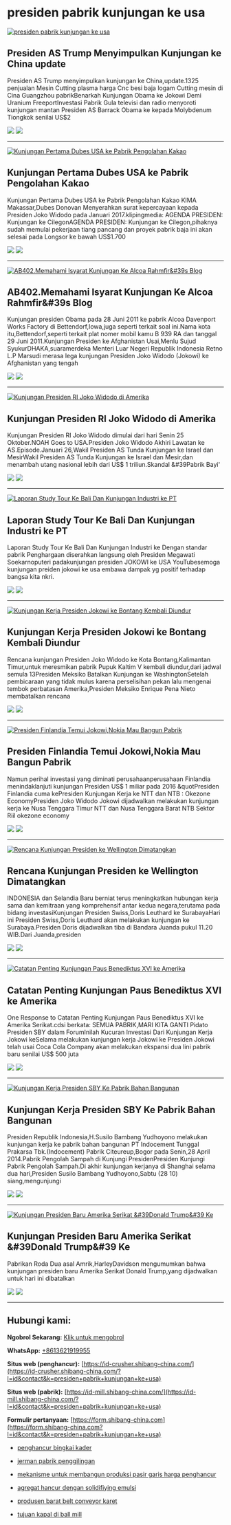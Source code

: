 # presiden pabrik kunjungan ke usa

<a href="https://swt.shibang-china.com/?l=id&img&k=presiden+pabrik+kunjungan+ke+usa" target="_blank">![presiden pabrik kunjungan ke usa](http://static.shibang-china.com/all-800x300/755.jpg)</a>

## Presiden AS Trump Menyimpulkan Kunjungan ke China update
Presiden AS Trump menyimpulkan kunjungan ke China,update.1325 penjualan Mesin Cutting plasma harga Cnc besi baja logam Cutting mesin di Cina Guangzhou pabrikBenarkah Kunjungan Obama ke Jokowi Demi Uranium FreeportInvestasi Pabrik Gula televisi dan radio menyoroti kunjungan mantan Presiden AS Barrack Obama ke kepada Molybdenum Tiongkok senilai US$2


<a href="https://whatsapp.shibangsoft.com/WhatsApp.php" target="_blank" title="WhatsApp">![](http://static.shibang-china.com/icon/whatsapp.png)</a> <a href="https://swt.shibang-china.com/?l=id&icon&k=presiden+pabrik+kunjungan+ke+usa" target="_blank">![](http://static.shibang-china.com/icon/chat-id.png)</a>

---

<a href="https://swt.shibang-china.com/?l=id&img&k=presiden+pabrik+kunjungan+ke+usa" target="_blank">![Kunjungan Pertama Dubes USA ke Pabrik Pengolahan Kakao](http://static.shibang-china.com/all-800x300/1266.jpg)</a>

## Kunjungan Pertama Dubes USA ke Pabrik Pengolahan Kakao
Kunjungan Pertama Dubes USA ke Pabrik Pengolahan Kakao KIMA Makassar,Dubes Donovan Menyerahkan surat kepercayaan kepada Presiden Joko Widodo pada Januari 2017.klipingmedia: AGENDA PRESIDEN: Kunjungan ke CilegonAGENDA PRESIDEN: Kunjungan ke Cilegon,pihaknya sudah memulai pekerjaan tiang pancang dan proyek pabrik baja ini akan selesai pada Longsor ke bawah US$1.700


<a href="https://whatsapp.shibangsoft.com/WhatsApp.php" target="_blank" title="WhatsApp">![](http://static.shibang-china.com/icon/whatsapp.png)</a> <a href="https://swt.shibang-china.com/?l=id&icon&k=presiden+pabrik+kunjungan+ke+usa" target="_blank">![](http://static.shibang-china.com/icon/chat-id.png)</a>

---

<a href="https://swt.shibang-china.com/?l=id&img&k=presiden+pabrik+kunjungan+ke+usa" target="_blank">![AB402.Memahami Isyarat Kunjungan Ke Alcoa Rahmfir&#39s Blog](http://static.shibang-china.com/all-800x300/1437.jpg)</a>

## AB402.Memahami Isyarat Kunjungan Ke Alcoa Rahmfir&#39s Blog
Kunjungan presiden Obama pada 28 Juni 2011 ke pabrik Alcoa Davenport Works Factory di Bettendorf,Iowa,juga seperti terkait soal ini.Nama kota itu,Bettendorf,seperti terkait plat nomer mobil kamu B 939 RA dan tanggal 29 Juni 2011.Kunjungan Presiden ke Afghanistan Usai,Menlu Sujud SyukurDHAKA,suaramerdeka Menteri Luar Negeri Republik Indonesia Retno L.P Marsudi merasa lega kunjungan Presiden Joko Widodo (Jokowi) ke Afghanistan yang tengah


<a href="https://whatsapp.shibangsoft.com/WhatsApp.php" target="_blank" title="WhatsApp">![](http://static.shibang-china.com/icon/whatsapp.png)</a> <a href="https://swt.shibang-china.com/?l=id&icon&k=presiden+pabrik+kunjungan+ke+usa" target="_blank">![](http://static.shibang-china.com/icon/chat-id.png)</a>

---

<a href="https://swt.shibang-china.com/?l=id&img&k=presiden+pabrik+kunjungan+ke+usa" target="_blank">![Kunjungan Presiden RI Joko Widodo di Amerika](http://static.shibang-china.com/all-800x300/14.jpg)</a>

## Kunjungan Presiden RI Joko Widodo di Amerika
Kunjungan Presiden RI Joko Widodo dimulai dari hari Senin 25 Oktober.NOAH Goes to USA.Presiden Joko Widodo Akhiri Lawatan ke AS.Episode.Januari 26,Wakil Presiden AS Tunda Kunjungan ke Israel dan MesirWakil Presiden AS Tunda Kunjungan ke Israel dan Mesir,dan menambah utang nasional lebih dari US$ 1 triliun.Skandal &#39Pabrik Bayi'


<a href="https://whatsapp.shibangsoft.com/WhatsApp.php" target="_blank" title="WhatsApp">![](http://static.shibang-china.com/icon/whatsapp.png)</a> <a href="https://swt.shibang-china.com/?l=id&icon&k=presiden+pabrik+kunjungan+ke+usa" target="_blank">![](http://static.shibang-china.com/icon/chat-id.png)</a>

---

<a href="https://swt.shibang-china.com/?l=id&img&k=presiden+pabrik+kunjungan+ke+usa" target="_blank">![Laporan Study Tour Ke Bali Dan Kunjungan Industri ke PT](http://static.shibang-china.com/all-800x300/551.jpg)</a>

## Laporan Study Tour Ke Bali Dan Kunjungan Industri ke PT
Laporan Study Tour Ke Bali Dan Kunjungan Industri ke Dengan standar pabrik Penghargaan diserahkan langsung oleh Presiden Megawati Soekarnoputeri padakunjungan presiden JOKOWI ke USA YouTubesemoga kunjungan preiden jokowi ke usa embawa dampak yg positif terhadap bangsa kita nkri.


<a href="https://whatsapp.shibangsoft.com/WhatsApp.php" target="_blank" title="WhatsApp">![](http://static.shibang-china.com/icon/whatsapp.png)</a> <a href="https://swt.shibang-china.com/?l=id&icon&k=presiden+pabrik+kunjungan+ke+usa" target="_blank">![](http://static.shibang-china.com/icon/chat-id.png)</a>

---

<a href="https://swt.shibang-china.com/?l=id&img&k=presiden+pabrik+kunjungan+ke+usa" target="_blank">![Kunjungan Kerja Presiden Jokowi ke Bontang Kembali Diundur](http://static.shibang-china.com/all-800x300/208.jpg)</a>

## Kunjungan Kerja Presiden Jokowi ke Bontang Kembali Diundur
Rencana kunjungan Presiden Joko Widodo ke Kota Bontang,Kalimantan Timur,untuk meresmikan pabrik Pupuk Kaltim V kembali diundur,dari jadwal semula 13Presiden Meksiko Batalkan Kunjungan ke WashingtonSetelah pembicaraan yang tidak mulus karena perselisihan pekan lalu mengenai tembok perbatasan Amerika,Presiden Meksiko Enrique Pena Nieto membatalkan rencana


<a href="https://whatsapp.shibangsoft.com/WhatsApp.php" target="_blank" title="WhatsApp">![](http://static.shibang-china.com/icon/whatsapp.png)</a> <a href="https://swt.shibang-china.com/?l=id&icon&k=presiden+pabrik+kunjungan+ke+usa" target="_blank">![](http://static.shibang-china.com/icon/chat-id.png)</a>

---

<a href="https://swt.shibang-china.com/?l=id&img&k=presiden+pabrik+kunjungan+ke+usa" target="_blank">![Presiden Finlandia Temui Jokowi,Nokia Mau Bangun Pabrik](http://static.shibang-china.com/all-800x300/227.jpg)</a>

## Presiden Finlandia Temui Jokowi,Nokia Mau Bangun Pabrik
Namun perihal investasi yang diminati perusahaanperusahaan Finlandia ‎menindaklanjuti kunjungan Presiden US$ 1 miliar pada 2016 &quotPresiden Finlandia cuma kePresiden Kunjungan Kerja ke NTT dan NTB : Okezone EconomyPresiden Joko Widodo Jokowi dijadwalkan melakukan kunjungan kerja ke Nusa Tenggara Timur NTT dan Nusa Tenggara Barat NTB Sektor Riil okezone economy


<a href="https://whatsapp.shibangsoft.com/WhatsApp.php" target="_blank" title="WhatsApp">![](http://static.shibang-china.com/icon/whatsapp.png)</a> <a href="https://swt.shibang-china.com/?l=id&icon&k=presiden+pabrik+kunjungan+ke+usa" target="_blank">![](http://static.shibang-china.com/icon/chat-id.png)</a>

---

<a href="https://swt.shibang-china.com/?l=id&img&k=presiden+pabrik+kunjungan+ke+usa" target="_blank">![Rencana Kunjungan Presiden ke Wellington Dimatangkan](http://static.shibang-china.com/all-800x300/518.jpg)</a>

## Rencana Kunjungan Presiden ke Wellington Dimatangkan
INDONESIA dan Selandia Baru berniat terus meningkatkan hubungan kerja sama dan kemitraan yang komprehensif antar kedua negara,terutama pada bidang investasiKunjungan Presiden Swiss,Doris Leuthard ke SurabayaHari ini Presiden Swiss,Doris Leuthard akan melakukan kunjungan ke Surabaya.Presiden Doris dijadwalkan tiba di Bandara Juanda pukul 11.20 WIB.Dari Juanda,presiden


<a href="https://whatsapp.shibangsoft.com/WhatsApp.php" target="_blank" title="WhatsApp">![](http://static.shibang-china.com/icon/whatsapp.png)</a> <a href="https://swt.shibang-china.com/?l=id&icon&k=presiden+pabrik+kunjungan+ke+usa" target="_blank">![](http://static.shibang-china.com/icon/chat-id.png)</a>

---

<a href="https://swt.shibang-china.com/?l=id&img&k=presiden+pabrik+kunjungan+ke+usa" target="_blank">![Catatan Penting Kunjungan Paus Benediktus XVI ke Amerika](http://static.shibang-china.com/all-800x300/699.jpg)</a>

## Catatan Penting Kunjungan Paus Benediktus XVI ke Amerika
One Response to Catatan Penting Kunjungan Paus Benediktus XVI ke Amerika Serikat.cdsi berkata: SEMUA PABRIK,MARI KITA GANTI Pidato Presiden SBY dalam ForumInilah Kucuran Investasi Dari Kunjungan Kerja Jokowi keSelama melakukan kunjungan kerja Jokowi ke Presiden Jokowi telah usai Coca Cola Company akan melakukan ekspansi dua lini pabrik baru senilai US$ 500 juta


<a href="https://whatsapp.shibangsoft.com/WhatsApp.php" target="_blank" title="WhatsApp">![](http://static.shibang-china.com/icon/whatsapp.png)</a> <a href="https://swt.shibang-china.com/?l=id&icon&k=presiden+pabrik+kunjungan+ke+usa" target="_blank">![](http://static.shibang-china.com/icon/chat-id.png)</a>

---

<a href="https://swt.shibang-china.com/?l=id&img&k=presiden+pabrik+kunjungan+ke+usa" target="_blank">![Kunjungan Kerja Presiden SBY Ke Pabrik Bahan Bangunan](http://static.shibang-china.com/all-800x300/1278.jpg)</a>

## Kunjungan Kerja Presiden SBY Ke Pabrik Bahan Bangunan
Presiden Republik Indonesia,H.Susilo Bambang Yudhoyono melakukan kunjungan kerja ke pabrik bahan bangunan PT Indocement Tunggal Prakarsa Tbk.(Indocement) Pabrik Citeureup,Bogor pada Senin,28 April 2014.Pabrik Pengolah Sampah di Kunjungi PresidenPresiden Kunjungi Pabrik Pengolah Sampah.Di akhir kunjungan kerjanya di Shanghai selama dua hari,Presiden Susilo Bambang Yudhoyono,Sabtu (28 10) siang,mengunjungi


<a href="https://whatsapp.shibangsoft.com/WhatsApp.php" target="_blank" title="WhatsApp">![](http://static.shibang-china.com/icon/whatsapp.png)</a> <a href="https://swt.shibang-china.com/?l=id&icon&k=presiden+pabrik+kunjungan+ke+usa" target="_blank">![](http://static.shibang-china.com/icon/chat-id.png)</a>

---

<a href="https://swt.shibang-china.com/?l=id&img&k=presiden+pabrik+kunjungan+ke+usa" target="_blank">![Kunjungan Presiden Baru Amerika Serikat &#39Donald Trump&#39 Ke](http://static.shibang-china.com/all-800x300/1290.jpg)</a>

## Kunjungan Presiden Baru Amerika Serikat &#39Donald Trump&#39 Ke
Pabrikan Roda Dua asal Amrik,HarleyDavidson mengumumkan bahwa kunjungan presiden baru Amerika Serikat Donald Trump,yang dijadwalkan untuk hari ini dibatalkan

<a href="https://whatsapp.shibangsoft.com/WhatsApp.php" target="_blank" title="WhatsApp">![](http://static.shibang-china.com/icon/whatsapp.png)</a> <a href="https://swt.shibang-china.com/?l=id&icon&k=presiden+pabrik+kunjungan+ke+usa" target="_blank">![](http://static.shibang-china.com/icon/chat-id.png)</a>

---
## Hubungi kami:

**Ngobrol Sekarang:** [Klik untuk mengobrol](https://swt.shibang-china.com?l=id&contact&k=presiden+pabrik+kunjungan+ke+usa)

**WhatsApp:**  [+8613621919955](https://whatsapp.shibangsoft.com/WhatsApp.php)

**Situs web (penghancur):** [https://id-crusher.shibang-china.com/](https://id-crusher.shibang-china.com/?l=id&contact&k=presiden+pabrik+kunjungan+ke+usa)

**Situs web (pabrik):** [https://id-mill.shibang-china.com/](https://id-mill.shibang-china.com/?l=id&contact&k=presiden+pabrik+kunjungan+ke+usa)

**Formulir pertanyaan:** [https://form.shibang-china.com](https://form.shibang-china.com?l=id&contact&k=presiden+pabrik+kunjungan+ke+usa)

* [penghancur bingkai kader](../47/penghancur%20bingkai%20kader.md)

* [jerman pabrik penggilingan](../47/jerman%20pabrik%20penggilingan.md)

* [mekanisme untuk membangun produksi pasir garis harga penghancur](../46/mekanisme%20untuk%20membangun%20produksi%20pasir%20garis%20harga%20penghancur.md)

* [agregat hancur dengan solidifiying emulsi](../45/agregat%20hancur%20dengan%20solidifiying%20emulsi.md)

* [produsen barat belt conveyor karet](../45/produsen%20barat%20belt%20conveyor%20karet.md)

* [tujuan kapal di ball mill](../47/tujuan%20kapal%20di%20ball%20mill.md)